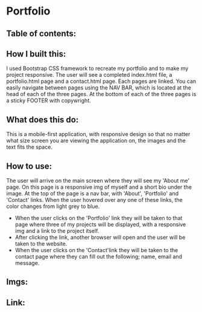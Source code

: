 # Portfolio
## Table of contents:
## How I built this:
I used Bootstrap CSS framework to recreate my portfolio and to make my project responsive. The user will see a completed index.html file, a portfolio.html page and a contact.html page.
Each pages are linked. You can easily navigate between pages using the NAV BAR, which is located at the head of each of the three pages.
At the bottom of each of the three pages is a sticky FOOTER with copywright.
## What does this do:
This is a mobile-first application, with responsive design so that no matter what size screen you are viewing the application on, the images and the text fits the space.
## How to use:
The user will arrive on the main screen where they will see my 'About me' page. On this page is a responsive img of myself and a short bio under the image. At the top of the page is a nav bar, with 'About', 'Portfolio' and 'Contact' links. When the user hovered over any one of these links, the color changes from light grey to blue. 
* When the user clicks on the 'Portfolio' link they will be taken to that page where three of my projects will be displayed, with a responsive img and a link to the project itself.
* After clicking the link, another browser will open and the user will be taken to the website.
* When the user clicks on the 'Contact'link they will be taken to the contact page where they can fill out the following; name, email and message.
## Imgs:

## Link:









